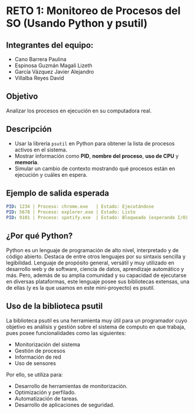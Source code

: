 # RETO 1: Monitoreo de Procesos del SO (Usando Python y psutil)

## Integrantes del equipo:
- Cano Barrera Paulina
- Espinosa Guzmán Magali Lizeth
- García Vázquez Javier Alejandro
- Villalba Reyes David


## Objetivo

Analizar los procesos en ejecución en su computadora real.

## Descripción

- Usar la librería `psutil` en Python para obtener la lista de procesos activos en el sistema.
- Mostrar información como **PID**, **nombre del proceso**, **uso de CPU** y **memoria**.
- Simular un cambio de contexto mostrando qué procesos están en ejecución y cuáles en espera.

## Ejemplo de salida esperada

```yaml
PID: 1234 | Proceso: chrome.exe   | Estado: Ejecutándose
PID: 5678 | Proceso: explorer.exe | Estado: Listo
PID: 9101 | Proceso: spotify.exe  | Estado: Bloqueado (esperando I/O)

```
## ¿Por qué Python?
Python es un lenguaje de programación de alto nivel, interpretado y de código abierto. Destaca 
de entre otros lenguajes por su sintaxis sencilla y legibilidad. Lenguaje de propósito general,
versátil y muy utilizado en desarrollo web y de software, ciencia de datos, aprendizaje automático y
más. Pero, además de su amplia comunidad y su capacidad de ejecutarse en diversas plataformas, este 
lenguaje posee sus bibliotecas extensas, una de ellas (y es la que usamos en este mini-proyecto) es psutil. 

## Uso de la biblioteca psutil
La biblioteca psutil es una herramienta muy útil para un programador cuyo objetivo es análisis y gestión
sobre el sistema de computo en que trabaja, pues posee funcionalidades como las siguientes:

- Monitorización del sistema
- Gestión de procesos
- Información de red
- Uso de sensores


Por ello, se utiliza para:

- Desarrollo de herramientas de monitorización.
- Optimización y perfilado.
- Automatización de tareas.
- Desarrollo de aplicaciones de seguridad.